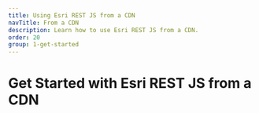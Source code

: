 ```yaml
---
title: Using Esri REST JS from a CDN
navTitle: From a CDN
description: Learn how to use Esri REST JS from a CDN.
order: 20
group: 1-get-started
---
```


# Get Started with Esri REST JS from a CDN
